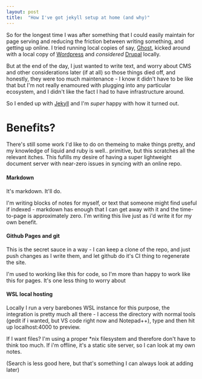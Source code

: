 ```yaml
---
layout: post
title:  "How I've got jekyll setup at home (and why)"
---
```


So for the longest time I was after something that I could easily maintain for page serving and reducing the friction between writing something, and getting up online. I tried running local copies of say, [Ghost](https://ghost.org/), kicked around with a local copy of [Wordpress](https://wordpress.com) and _considered_ [Drupal](https://drupal.org) locally. 

But at the end of the day, I just wanted to write text, and worry about CMS and other considerations later (if at all) so those things died off, and honestly, they were too much maintenance - I know it didn't have to be like that but I'm not really enamoured with plugging into any particular ecosystem, and I didn't like the fact I had to have infrastructure around.

So I ended up with [Jekyll](https://jekyllrb.com) and I'm *super* happy with how it turned out.

# Benefits?
There's still some work I'd like to do on themeing to make things pretty, and my knowledge of liquid and ruby is well.. primitive, but this scratches all the relevant itches. This fufills my desire of having a super lightweight document server with near-zero issues in syncing with an online repo.

#### Markdown
It's markdown. It'll do.

I'm writing blocks of notes for myself, or text that someone might find useful if indexed - markdown has enough that I can get away with it and the time-to-page is approximately zero. I'm writing this live just as i'd write it for my own benefit. 

#### Github Pages and git
This is the secret sauce in a way - I can keep a clone of the repo, and just push changes as I write them, and let github do it's CI thing to regenerate the site.

I'm used to working like this for code, so I'm more than happy to work like this for pages. It's one less thing to worry about

#### WSL local hosting
Locally I run a very barebones WSL instance for this purpose, the integration is pretty much all there - I access the directory with normal tools (gedit if i wanted, but VS code right now and Notepad++), type and then hit up localhost:4000 to preview.

If I want files? I'm using a proper *nix filesystem and therefore don't have to think too much. If i'm offline, it's a static site server, so I can look at my own notes.

(Search is less good here, but that's something I can always look at adding later)


